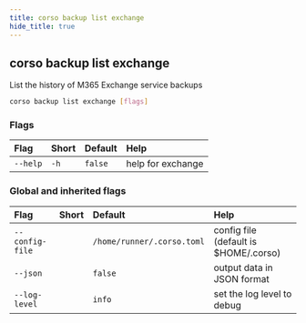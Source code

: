 ```yaml
---
title: corso backup list exchange
hide_title: true
---
```

## corso backup list exchange

List the history of M365 Exchange service backups

```bash
corso backup list exchange [flags]
```

### Flags

|Flag|Short|Default|Help
|:----|:-----|:-------|:----
|`--help`|`-h`|`false`|help for exchange

### Global and inherited flags

|Flag|Short|Default|Help
|:----|:-----|:-------|:----
|`--config-file`||`/home/runner/.corso.toml`|config file (default is $HOME/.corso)
|`--json`||`false`|output data in JSON format
|`--log-level`||`info`|set the log level to debug|info|warn|error
